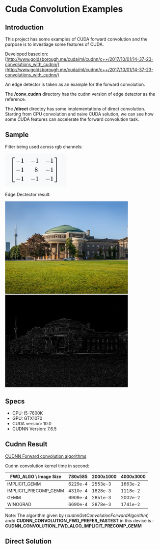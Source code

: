 # Cuda Convolution Examples

## Introduction
This project has some examples of CUDA forward convolution and the purpose is to investiage some features of CUDA.

Developed based on: [http://www.goldsborough.me/cuda/ml/cudnn/c++/2017/10/01/14-37-23-convolutions_with_cudnn/](http://www.goldsborough.me/cuda/ml/cudnn/c++/2017/10/01/14-37-23-convolutions_with_cudnn/)

An edge detector is taken as an example for the forward convolution.


The **/conv_cudnn** directory has the cudnn version of edge detector as the reference.

The **/direct** directoy has some implementations of direct convolution. Starting from CPU convolution and naive CUDA solution, we can see how some CUDA features can accelerate the forward convolution task.

## Sample 

Filter being used across rgb channels:

<img src="./images/3x3_kernel.png" width = "200"  />

Edge Dectector result:

<img src="./images/780x585.jpg" width="400" />
<img src="./images/cudnn_out.png" width="400" />


## Specs

* CPU: I5-7600K
* GPU: GTX1070
* CUDA version: 10.0
* CUDNN Version: 7.6.5


## Cudnn Result

[CUDNN Forward convolution algorithms](https://docs.nvidia.com/deeplearning/cudnn/api/index.html#cudnnConvolutionFwdAlgo_t)

Cudnn convolution kernel time in second:

|  FWD_ALGO \ Image Size | 780x585 | 2000x1000 | 4000x3000 |
|-----------------------|---------|-----------|-----------|
| IMPLICIT_GEMM         | 6229e-4 | 2553e-3   | 1663e-2   |
| IMPLICIT_PRECOMP_GEMM | 4310e-4 | 1828e-3   | 1118e-2   |
| GEMM                  | 6909e-4 | 2851e-3   | 2002e-2   |
| WINOGRAD              | 6690e-4 | 2878e-3   | 1741e-2   |

Note: The algorithm given by (_cudnnGetConvolutionForwardAlgorithm_) andd **CUDNN_CONVOLUTION_FWD_PREFER_FASTEST** in this device is : **CUDNN_CONVOLUTION_FWD_ALGO_IMPLICIT_PRECOMP_GEMM**


## Direct Solution